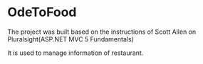 # OdeToFood
The project was built based on the instructions of Scott Allen on Pluralsight(ASP.NET MVC 5 Fundamentals)

It is used to manage information of restaurant.
